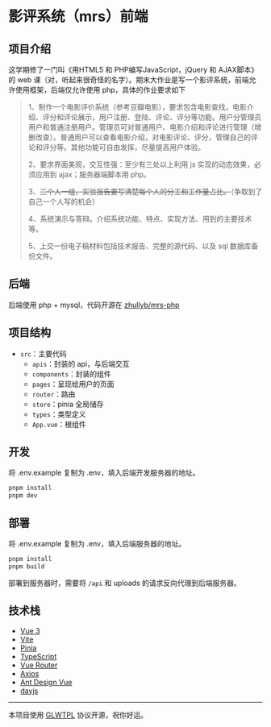 # 影评系统（mrs）前端

## 项目介绍

这学期修了一门叫《用HTML5 和 PHP编写JavaScript，jQuery 和 AJAX脚本》的 web 课（对，听起来很奇怪的名字）。期末大作业是写一个影评系统，前端允许使用框架，后端仅允许使用 php，具体的作业要求如下

> 1、制作一个电影评价系统（参考豆瓣电影），要求包含电影查找，电影介绍、评分和评论展示，用户注册、登陆、评论、评分等功能。用户分管理员用户和普通注册用户。管理员可对普通用户、电影介绍和评论进行管理（增删改查）。普通用户可以查看电影介绍，对电影评论、评分，管理自己的评论和评分等。其他功能可自由发挥，尽量提高用户体验。
>
> 2、要求界面美观，交互性强：至少有三处以上利用 js 实现的动态效果，必须应用到 ajax；服务器端脚本用 php。
>
> 3、~~三个人一组，实验报告要写清楚每个人的分工和工作量占比。~~（争取到了自己一个人写的机会）
>
> 4、系统演示与答辩。介绍系统功能、特点、实现方法、用到的主要技术等。
>
> 5、上交一份电子稿材料包括技术报告、完整的源代码、以及 sql 数据库备份文件。

## 后端

后端使用 php + mysql，代码开源在 [zhullyb/mrs-php](https://github.com/zhullyb/mrs-php)

## 项目结构

- `src`：主要代码
    - `apis`：封装的 api，与后端交互
    - `components`：封装的组件
    - `pages`：呈现给用户的页面
    - `router`：路由
    - `store`：pinia 全局储存
    - `types`：类型定义
    - `App.vue`：根组件

## 开发

将 .env.example 复制为 .env，填入后端开发服务器的地址。

```bash
pnpm install
pnpm dev
```

## 部署

将 .env.example 复制为 .env，填入后端服务器的地址。

```bash
pnpm install
pnpm build
```

部署到服务器时，需要将 `/api` 和 uploads 的请求反向代理到后端服务器。

## 技术栈

- [Vue 3](https://v3.vuejs.org/)
- [Vite](https://vitejs.dev/)
- [Pinia](https://pinia.vuejs.org/)
- [TypeScript](https://www.typescriptlang.org/)
- [Vue Router](https://router.vuejs.org/)
- [Axios](https://axios-http.com/)
- [Ant Design Vue](https://antdv.com/)
- [dayjs](https://day.js.org/)

***

本项目使用 [GLWTPL](./LICENSE) 协议开源，祝你好运。